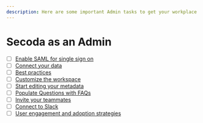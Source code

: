 ```yaml
---
description: Here are some important Admin tasks to get your workplace up and running.
---
```


# Secoda as an Admin

* [ ] [Enable SAML for single sign on](../../saml/)
* [ ] [Connect your data](connect-your-data/)
* [ ] [Best practices](../../features/ai-assistant/best-practices.md)&#x20;
* [ ] [Customize the workspace](../../readme/secoda-as-an-admin/customize-the-workspace.md)
* [ ] [Start editing your metadata](../../resource-and-metadata-management/add-documentation/)
* [ ] [Populate Questions with FAQs](populate-questions-with-faqs.md)
* [ ] [Invite your teammates](invite-teammates/)
* [ ] [Connect to Slack](../../integrations/productivity-tools/slack-connection/)
* [ ] [User engagement and adoption strategies](user-engagement-and-adoption.md)
